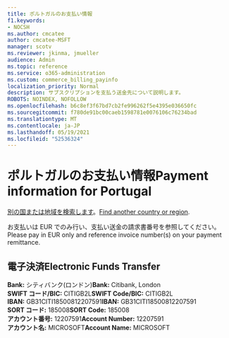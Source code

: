 ```yaml
---
title: ポルトガルのお支払い情報
f1.keywords:
- NOCSH
ms.author: cmcatee
author: cmcatee-MSFT
manager: scotv
ms.reviewer: jkinma, jmueller
audience: Admin
ms.topic: reference
ms.service: o365-administration
ms.custom: commerce_billing_payinfo
localization_priority: Normal
description: サブスクリプションを支払う送金先について説明します。
ROBOTS: NOINDEX, NOFOLLOW
ms.openlocfilehash: b6c8ef3f67bd7cb2fe996262f5e4395e036650fc
ms.sourcegitcommit: f780de91bc00caeb1598781e0076106c76234bad
ms.translationtype: MT
ms.contentlocale: ja-JP
ms.lasthandoff: 05/19/2021
ms.locfileid: "52536324"
---
```

# <a name="payment-information-for-portugal"></a><span data-ttu-id="2a5bc-103">ポルトガルのお支払い情報</span><span class="sxs-lookup"><span data-stu-id="2a5bc-103">Payment information for Portugal</span></span>

<span data-ttu-id="2a5bc-104">[別の国または地域を検索します](../billing-and-payments/pay-for-your-subscription.md)。</span><span class="sxs-lookup"><span data-stu-id="2a5bc-104">[Find another country or region](../billing-and-payments/pay-for-your-subscription.md).</span></span>

<span data-ttu-id="2a5bc-105">お支払いは EUR でのみ行い、支払い送金の請求書番号を参照してください。</span><span class="sxs-lookup"><span data-stu-id="2a5bc-105">Please pay in EUR only and reference invoice number(s) on your payment remittance.</span></span>

## <a name="electronic-funds-transfer"></a><span data-ttu-id="2a5bc-106">電子決済</span><span class="sxs-lookup"><span data-stu-id="2a5bc-106">Electronic Funds Transfer</span></span>

<span data-ttu-id="2a5bc-107">**Bank:** シティバンク(ロンドン)</span><span class="sxs-lookup"><span data-stu-id="2a5bc-107">**Bank:** Citibank, London</span></span>  
<span data-ttu-id="2a5bc-108">**SWIFT コード/BIC:** CITIGB2L</span><span class="sxs-lookup"><span data-stu-id="2a5bc-108">**SWIFT Code/BIC:** CITIGB2L</span></span>  
<span data-ttu-id="2a5bc-109">**IBAN:** GB31CITI18500812207591</span><span class="sxs-lookup"><span data-stu-id="2a5bc-109">**IBAN:** GB31CITI18500812207591</span></span>  
<span data-ttu-id="2a5bc-110">**SORT コード:** 185008</span><span class="sxs-lookup"><span data-stu-id="2a5bc-110">**SORT Code:** 185008</span></span>  
<span data-ttu-id="2a5bc-111">**アカウント番号:** 12207591</span><span class="sxs-lookup"><span data-stu-id="2a5bc-111">**Account Number:** 12207591</span></span>  
<span data-ttu-id="2a5bc-112">**アカウント名:** MICROSOFT</span><span class="sxs-lookup"><span data-stu-id="2a5bc-112">**Account Name:** MICROSOFT</span></span>
